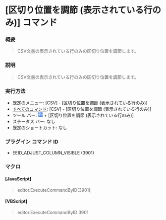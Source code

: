 # \[区切り位置を調節 (表示されている行のみ)\] コマンド

### 概要

> CSV文書の表示されている行のみの区切り位置を調節します。

### 説明

> CSV文書の表示されている行のみの区切り位置を調節します。

### 実行方法

- 既定のメニュー: \[CSV\] - \[区切り位置を調節 (表示されている行のみ)\]
- [すべてのコマンド](../../glossary/allcommands): \[CSV\] - \[区切り位置を調節 (表示されている行のみ)\]
- ツール バー: ![](../../images/columns_separators.gif) \+ \[区切り位置を調節 (表示されている行のみ)\]
- ステータス バー: なし
- 既定のショートカット: なし

### プラグイン コマンド ID

- EEID\_ADJUST\_COLUMN\_VISIBLE (3901)

### マクロ

#### \[JavaScript\]

> editor.ExecuteCommandByID(3901);

#### \[VBScript\]

> editor.ExecuteCommandByID 3901